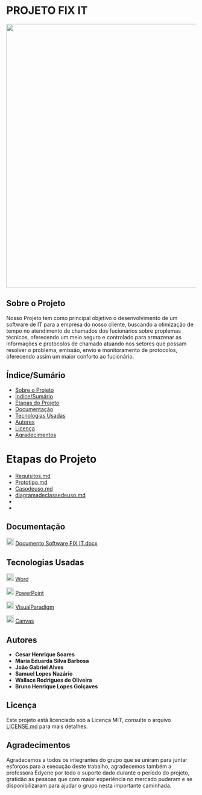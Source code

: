 # PROJETO FIX IT

<div align="center">
<img src="https://user-images.githubusercontent.com/103187575/187564198-b9cbab96-354f-42b9-a775-bd77ceb0bb5c.png" width="700px" /> 
</div> 


## Sobre o Projeto

Nosso Projeto tem como principal objetivo o desenvolvimento de um software de IT para a empresa do nosso cliente, buscando a otimização de tempo no atendimento de chamados dos fucionários sobre proplemas técnicos, oferecendo um meio seguro e controlado para armazenar as informações e protocolos de chamado  atuando nos setores que possam resolver o problema, emissão, envio e monitoramento de protocolos, oferecendo assim um maior conforto ao fucionário.


## Índice/Sumário

* [Sobre o Projeto](#Sobre-o-Projeto) 
* [Índice/Sumário](#Índice-/-Sumário)
* [Etapas do Projeto](#Etapas-do-Projeto)
* [Documentação](#Documentação)
* [Tecnologias Usadas](#Tecnologias-Usadas)
* [Autores](#Autores)
* [Licença](#Licença)
* [Agradecimentos](#Agradecimentos)



# Etapas do Projeto

* [Requisitos.md](Requisitos.md)
* [Prototipo.md](Prototipo.md)
* [Casodeuso.md](Casodeuso.md)
* [diagramadeclassedeuso.md](diagramadeclassedeuso.md)
*
*


## Documentação



<img src="https://cdn-icons-png.flaticon.com/512/2875/2875411.png" width="20px" /> [Documento Software FIX IT.docx](https://github.com/samuelllopes/Projeto-Fix-IT/files/9457169/Documento.Software.FIX.IT.docx)


## Tecnologias Usadas



<img src="https://i.pinimg.com/originals/46/aa/96/46aa967637e21e2a7f7bbef5196a663c.jpg" width="20px" /> [Word](https://www.microsoft.com/pt-br/microsoft-365)

<img src="https://user-images.githubusercontent.com/103187575/172058744-cfce09c5-cec0-4986-938f-149e967017c3.png" width="20px" /> [PowerPoint](https://www.microsoft.com/pt-br/microsoft-365)

<img src="https://l3software.com.br/wp-content/uploads/2018/05/Visual-paradigm-modeler-logo.jpg" width="20px" /> [VisualParadigm](https://online.visual-paradigm.com/pt/)

<img src="https://i.pinimg.com/736x/74/6d/77/746d77ef9b49afd5ec2306d39592d01e.jpg" width="20px" /> [Canvas](https://www.canva.com/)





## Autores

- **Cesar Henrique Soares**
 - **Maria Eduarda Silva Barbosa**
 - **João Gabriel Alves**
 - **Samuel Lopes Nazário**
 - **Wallace Rodrigues de Oliveira**
 - **Bruno Henrique Lopes Golçaves**



## Licença
Este projeto está licenciado sob a Licença MIT, consulte o arquivo [LICENSE.md](https://github.com/samuelllopes/Projeto-Fix-IT/blob/main/LICENSE) para mais detalhes.



## Agradecimentos  

Agradecemos a todos os integrantes do grupo que se uniram para juntar esforços para a execução deste trabalho, agradecemos também a professora Edyene por todo o suporte dado durante o período do projeto, gratidão as pessoas que com maior experiência no mercado puderam e se disponibilizaram para ajudar o grupo nesta importante caminhada.
